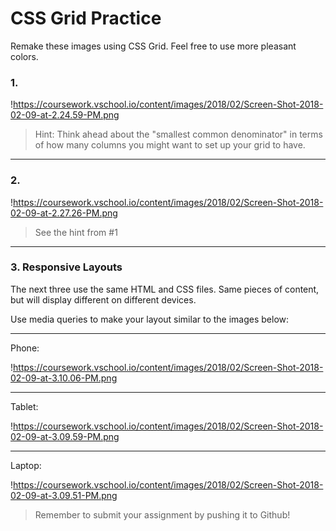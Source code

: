 # CSS Grid Practice 

Remake these images using CSS Grid. Feel free to use more pleasant colors.

### **1.**

!https://coursework.vschool.io/content/images/2018/02/Screen-Shot-2018-02-09-at-2.24.59-PM.png

> Hint: Think ahead about the "smallest common denominator" in terms of how many columns you might want to set up your grid to have.
> 

---

### **2.**

!https://coursework.vschool.io/content/images/2018/02/Screen-Shot-2018-02-09-at-2.27.26-PM.png

> See the hint from #1
> 

---

### **3. Responsive Layouts**

The next three use the same HTML and CSS files. Same pieces of content, but will display different on different devices.

Use media queries to make your layout similar to the images below:

---

Phone:

!https://coursework.vschool.io/content/images/2018/02/Screen-Shot-2018-02-09-at-3.10.06-PM.png

---

Tablet:

!https://coursework.vschool.io/content/images/2018/02/Screen-Shot-2018-02-09-at-3.09.59-PM.png

---

Laptop:

!https://coursework.vschool.io/content/images/2018/02/Screen-Shot-2018-02-09-at-3.09.51-PM.png

> Remember to submit your assignment by pushing it to Github!